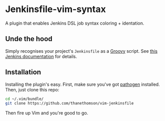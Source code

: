 # Jenkinsfile-vim-syntax
A plugin that enables Jenkins DSL job syntax coloring + identation.

## Unde the hood
Simply recognises your project's `Jenkinsfile` as a
[Groovy](http://groovy-lang.org/) script. See [this Jenkins
documentation](https://jenkins.io/doc/book/pipeline/jenkinsfile/) for details.

## Installation
Installing the plugin's easy. First, make sure you've got
[pathogen](https://github.com/tpope/vim-pathogen) installed. Then, just clone
this repo:

```bash
cd ~/.vim/bundle/
git clone https://github.com/thanethomson/vim-jenkinsfile
```

Then fire up Vim and you're good to go.
